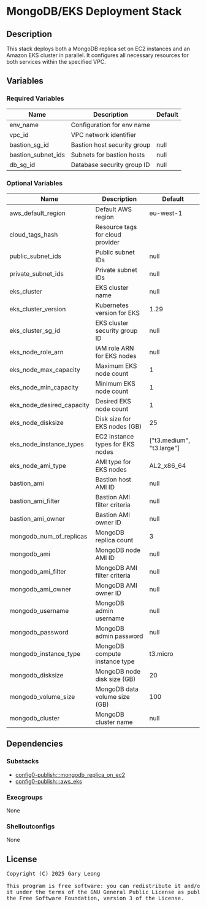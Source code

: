 # MongoDB/EKS Deployment Stack

## Description
This stack deploys both a MongoDB replica set on EC2 instances and an Amazon EKS cluster in parallel. It configures all necessary resources for both services within the specified VPC.

## Variables

### Required Variables

| Name | Description | Default |
|------|-------------|---------|
| env_name | Configuration for env name | &nbsp; |
| vpc_id | VPC network identifier | &nbsp; |
| bastion_sg_id | Bastion host security group | null |
| bastion_subnet_ids | Subnets for bastion hosts | null |
| db_sg_id | Database security group ID | null |

### Optional Variables

| Name | Description | Default |
|------|-------------|---------|
| aws_default_region | Default AWS region | eu-west-1 |
| cloud_tags_hash | Resource tags for cloud provider | &nbsp; |
| public_subnet_ids | Public subnet IDs | null |
| private_subnet_ids | Private subnet IDs | null |
| eks_cluster | EKS cluster name | null |
| eks_cluster_version | Kubernetes version for EKS | 1.29 |
| eks_cluster_sg_id | EKS cluster security group ID | null |
| eks_node_role_arn | IAM role ARN for EKS nodes | null |
| eks_node_max_capacity | Maximum EKS node count | 1 |
| eks_node_min_capacity | Minimum EKS node count | 1 |
| eks_node_desired_capacity | Desired EKS node count | 1 |
| eks_node_disksize | Disk size for EKS nodes (GB) | 25 |
| eks_node_instance_types | EC2 instance types for EKS nodes | ["t3.medium", "t3.large"] |
| eks_node_ami_type | AMI type for EKS nodes | AL2_x86_64 |
| bastion_ami | Bastion host AMI ID | null |
| bastion_ami_filter | Bastion AMI filter criteria | null |
| bastion_ami_owner | Bastion AMI owner ID | null |
| mongodb_num_of_replicas | MongoDB replica count | 3 |
| mongodb_ami | MongoDB node AMI ID | null |
| mongodb_ami_filter | MongoDB AMI filter criteria | null |
| mongodb_ami_owner | MongoDB AMI owner ID | null |
| mongodb_username | MongoDB admin username | null |
| mongodb_password | MongoDB admin password | null |
| mongodb_instance_type | MongoDB compute instance type | t3.micro |
| mongodb_disksize | MongoDB node disk size (GB) | 20 |
| mongodb_volume_size | MongoDB data volume size (GB) | 100 |
| mongodb_cluster | MongoDB cluster name | null |

## Dependencies

### Substacks
- [config0-publish:::mongodb_replica_on_ec2](https://api-app.config0.com/web_api/v1.0/stacks/config0-publish/mongodb_replica_on_ec2)
- [config0-publish:::aws_eks](https://api-app.config0.com/web_api/v1.0/stacks/config0-publish/aws_eks)

### Execgroups
None

### Shelloutconfigs
None

## License
<pre>
Copyright (C) 2025 Gary Leong <gary@config0.com>

This program is free software: you can redistribute it and/or modify
it under the terms of the GNU General Public License as published by
the Free Software Foundation, version 3 of the License.
</pre>